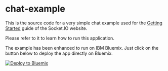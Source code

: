 # chat-example

This is the source code for a very simple chat example used for
the [Getting Started](http://socket.io/get-started/chat/) guide
of the Socket.IO website.

Please refer to it to learn how to run this application.

The example has been enhanced to run on IBM Bluemix. Just click on the button
below to deploy the app directly on Bluemix.

[![Deploy to Bluemix](https://bluemix.net/deploy/button.png)](https://bluemix.net/deploy?repository=https://github.com/Cocomico/chat-example.git)
